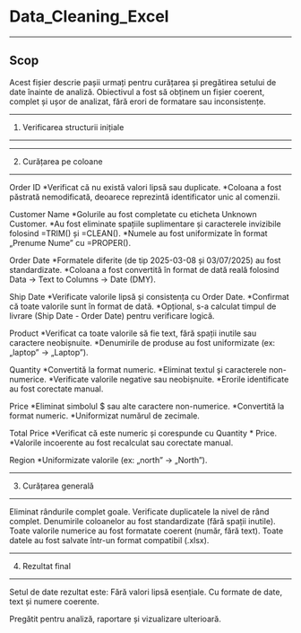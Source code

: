 # Data_Cleaning_Excel
---------------------------------------
Scop
---------------------------------------

Acest fișier descrie pașii urmați pentru curățarea și pregătirea setului de date înainte de analiză.
Obiectivul a fost să obținem un fișier coerent, complet și ușor de analizat, fără erori de formatare sau inconsistențe.

---------------------------------------
1. Verificarea structurii inițiale
---------------------------------------

---------------------------------------
2. Curățarea pe coloane
---------------------------------------
Order ID
*Verificat că nu există valori lipsă sau duplicate.
*Coloana a fost păstrată nemodificată, deoarece reprezintă identificator unic al comenzii.

Customer Name
*Golurile au fost completate cu eticheta Unknown Customer.
*Au fost eliminate spațiile suplimentare și caracterele invizibile folosind =TRIM() și =CLEAN().
*Numele au fost uniformizate în format „Prenume Nume” cu =PROPER().

Order Date
*Formatele diferite (de tip 2025-03-08 și 03/07/2025) au fost standardizate.
*Coloana a fost convertită în format de dată reală folosind Data → Text to Columns → Date (DMY).

Ship Date
*Verificate valorile lipsă și consistența cu Order Date.
*Confirmat că toate valorile sunt în format de dată.
*Opțional, s-a calculat timpul de livrare (Ship Date - Order Date) pentru verificare logică.

Product
*Verificat ca toate valorile să fie text, fără spații inutile sau caractere neobișnuite.
*Denumirile de produse au fost uniformizate (ex: „laptop” → „Laptop”).

Quantity
*Convertită la format numeric.
*Eliminat textul și caracterele non-numerice.
*Verificate valorile negative sau neobișnuite.
*Erorile identificate au fost corectate manual.

Price
*Eliminat simbolul $ sau alte caractere non-numerice.
*Convertită la format numeric.
*Uniformizat numărul de zecimale.

Total Price
*Verificat că este numeric și corespunde cu Quantity * Price.
*Valorile incoerente au fost recalculat sau corectate manual.

Region
*Uniformizate valorile (ex: „north” → „North”).

-----------------------------------------------------------
3. Curățarea generală
-----------------------------------------------------------
Eliminat rândurile complet goale.
Verificate duplicatele la nivel de rând complet.
Denumirile coloanelor au fost standardizate (fără spații inutile).
Toate valorile numerice au fost formatate coerent (număr, fără text).
Toate datele au fost salvate într-un format compatibil (.xlsx).

-----------------------------------------------------------
4. Rezultat final
-----------------------------------------------------------
Setul de date rezultat este:
Fără valori lipsă esențiale.
Cu formate de date, text și numere coerente.

Pregătit pentru analiză, raportare și vizualizare ulterioară.
